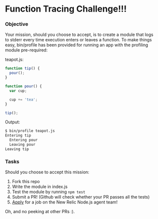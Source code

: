# Function Tracing Challenge!!!

### Objective

Your mission, should you choose to accept, is to create a module that logs to stderr every time execution enters or leaves a function. To make things easy, bin/profile has been provided for running an app with the profiling module pre-required:

teapot.js:
```javascript
function tip() {
  pour();
}

function pour() {
  var cup;

  cup += 'tea';
}

tip();
```

Output:
```sh
$ bin/profile teapot.js
Entering tip
  Entering pour
  Leaving pour
Leaving tip
```

### Tasks

Should you choose to accept this mission:

1. Fork this repo
1. Write the module in index.js
1. Test the module by running `npm test`
1. Submit a PR! (Github will check whether your PR passes all the tests)
1. [Apply](http://newrelic.com/about/careers?jvi=oIFeZfwk,Job) for a job on the New Relic Node.js agent team!

Oh, and no peeking at other PRs :).

